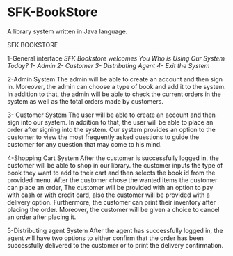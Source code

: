 # SFK-BookStore
A library system written in Java language.

SFK BOOKSTORE

1-General interface
*SFK Bookstore welcomes You*
*Who is Using Our System Today?*
   *1- Admin*
   *2- Customer*
   *3- Distributing Agent*
   *4- Exit the System*
                    
2-Admin System
The admin will be able to create an account and then sign in. Moreover, the admin can choose a type of book and add it to the system. In addition to that, the admin will be able to check the current orders in the system as well as the total orders made by customers.

3- Customer System 
The user will be able to create an account and then sign into our system.  In addition to that, the user will be able to place an order after signing into the system. Our system provides an option to the customer to view the most frequently asked questions to guide the customer for any question that may come to his mind.

4-Shopping Cart System
After the customer is successfully logged in, the customer will be able to shop in our library. the customer inputs the type of book they want to add to their cart and then selects the book id from the provided menu. After the customer chose the wanted items the customer can place an order, The customer will be provided with an option to pay with cash or with credit card, also the customer will be provided with a delivery option. Furthermore, the customer can print their inventory after placing the order. Moreover, the customer will be given a choice to cancel an order after placing it.

5-Distributing agent System
After the agent has successfully logged in, the agent will have two options to either confirm that the order has been successfully delivered to the customer or to print the delivery confirmation.
